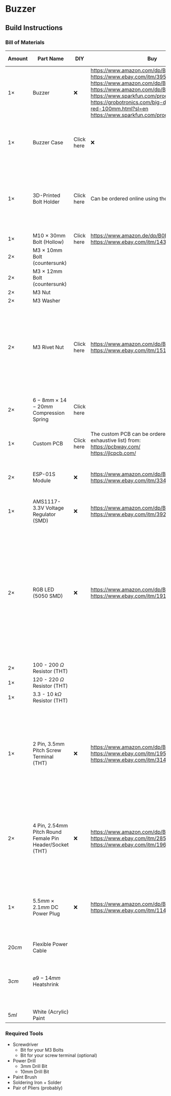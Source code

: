 # Buzzer



## Build Instructions

### Bill of Materials

| Amount | Part Name | DIY | Buy | Image | Additional Notes |
|---|---|---|---|---|---|
| $1 \times$ | Buzzer | ❌ | https://www.amazon.com/dp/B0CPHT5N3X <br> https://www.ebay.com/itm/395040810324 <br> https://www.amazon.com/dp/B0CGHFH3M1 <br> https://www.amazon.com/dp/B0CQSXBK7R <br> https://www.sparkfun.com/products/9181 <br> https://grobotronics.com/big-dome-push-button-red-100mm.html?sl=en <br> https://www.sparkfun.com/products/retired/11964 | | Preferrably with a transparent or white dome
| $1 \times$ | Buzzer Case | Click here | ❌ | | May not be neccessary, you can repurpose the outer shell of the buzzer
| $1 \times$ | 3D-Printed Bolt Holder | Click here | Can be ordered online using the design files | | Can be omitted in certain cases, should match the type of hollow M10 Bolt you are using
| $1 \times$ | M10 $\times$ 30mm Bolt (Hollow) | Click here | https://www.amazon.de/dp/B0BRNBQY3Y <br> https://www.ebay.com/itm/143405833724 | |
| $2 \times$ | M3 $\times$ 10mm Bolt (countersunk) |
| $2 \times$ | M3 $\times$ 12mm Bolt (countersunk) |
| $2 \times$ | M3 Nut |
| $2 \times$ | M3 Washer |
| $2 \times$ | M3 Rivet Nut | Click here | https://www.amazon.com/dp/B0962QQGFZ <br> https://www.ebay.com/itm/151788854026 | | Should have a height of at least [TODO]mm (so that the spring has enough room for actually compressing so the buzzer can be pressed)
| $2 \times$ | $6-8mm \times 14-20mm$ Compression Spring | Click here | | | The springs of some battery terminals work quite well here
| $1 \times$ | Custom PCB | Click here | The custom PCB can be ordered online (non-exhaustive list) from: <br> https://pcbway.com/ <br> https://jlcpcb.com/
| $2 \times$ | ESP-01S Module | ❌ | https://www.amazon.com/dp/B09J2KPHTN <br> https://www.ebay.com/itm/334980650665 | | An ESP-01S is preferred over an ESP-01, but both can be used
| $1 \times$ | AMS1117-3.3V Voltage Regulator (SMD) | ❌ | https://www.amazon.com/dp/B07X75XXYL <br> https://www.ebay.com/itm/392097419034
| $2 \times$ | RGB LED (5050 SMD) | ❌ | https://www.amazon.com/dp/B01CUGABPU <br> https://www.ebay.com/itm/191674244800 | | The RGB LEDs should not have a common cathode, having individual anodes for each internal LED is preferred but not neccessary; WS2812B and other addressable LEDs are **NOT** supported by my PCB design
| $2 \times$ | 100 - 200 $\Omega$ Resistor (THT)
| $1 \times$ | 120 - 220 $\Omega$ Resistor (THT)
| $1 \times$ | 3.3 - 10 $k\Omega$ Resistor (THT)
| $1 \times$ | 2 Pin, 3.5mm Pitch Screw Terminal (THT) | ❌ | https://www.amazon.com/dp/B07B791NMQ <br> https://www.ebay.com/itm/195773785709 <br> https://www.ebay.com/itm/314913808536 | | This can be omitted when soldering the power cable directly to the PCB; a larger or smaller pitch terminal can be used by changing the pcb design files
| $2 \times$ | 4 Pin, 2.54mm Pitch Round Female Pin Header/Socket (THT) | ❌ | https://www.amazon.com/dp/B0778TFL39 <br> https://www.ebay.com/itm/285532509511 <br> https://www.ebay.com/itm/196038438582 | | This can be omitted or replaced with other types of headers; in _both_ cases the pcb design should be changed
| $1 \times$ | $5.5mm \times 2.1mm$ DC Power Plug | ❌ | https://www.amazon.com/dp/B07Y8M8TWM <br> https://www.ebay.com/itm/114822858070 | | You can chose any plug you want, bear in mind that the plug has to fit through the same $\varnothing 10mm$ hole as the bolt
| $20cm$ | Flexible Power Cable
| $3cm$ | $\varnothing 9-14mm$ Heatshrink | | | | The heatshrink is only needed when removing the cover of your DC plug
| $5ml$ | White (Acrylic) Paint

### Required Tools
 - Screwdriver
   - Bit for your M3 Bolts
   - Bit for your screw terminal (optional)
 - Power Drill
   - 3mm Drill Bit
   - 10mm Drill Bit
 - Paint Brush
 - Soldering Iron + Solder
 - Pair of Pliers (probably)